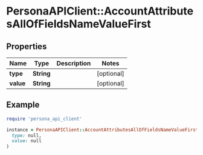 # PersonaAPIClient::AccountAttributesAllOfFieldsNameValueFirst

## Properties

| Name | Type | Description | Notes |
| ---- | ---- | ----------- | ----- |
| **type** | **String** |  | [optional] |
| **value** | **String** |  | [optional] |

## Example

```ruby
require 'persona_api_client'

instance = PersonaAPIClient::AccountAttributesAllOfFieldsNameValueFirst.new(
  type: null,
  value: null
)
```

